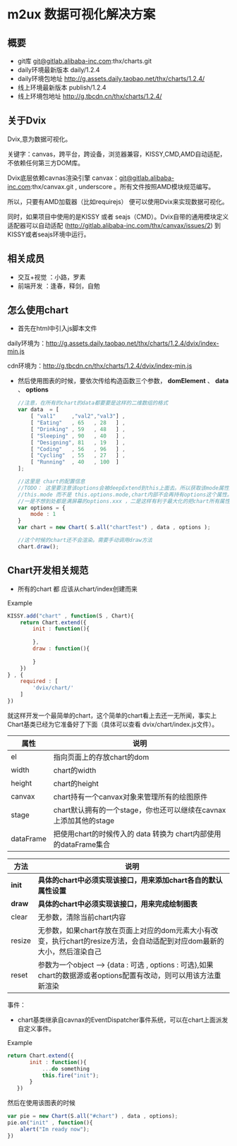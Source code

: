 # m2ux 数据可视化解决方案

## 概要
* git库 git@gitlab.alibaba-inc.com:thx/charts.git
* daily环境最新版本 daily/1.2.4
* daily环境包地址 http://g.assets.daily.taobao.net/thx/charts/1.2.4/
* 线上环境最新版本  publish/1.2.4
* 线上环境包地址 http://g.tbcdn.cn/thx/charts/1.2.4/

## 关于Dvix
Dvix,意为数据可视化。

关键字：canvas，跨平台，跨设备，浏览器兼容，KISSY,CMD,AMD自动适配，不依赖任何第三方DOM库。

Dvix底层依赖cavnas渲染引擎 canvax：git@gitlab.alibaba-inc.com:thx/canvax.git , underscore 。所有文件按照AMD模块规范编写。

所以，只要有AMD加载器（比如requirejs） 便可以使用Dvix来实现数据可视化。

同时，如果项目中使用的是KISSY 或者 seajs（CMD）。Dvix自带的通用模块定义适配器可以自动适配 (http://gitlab.alibaba-inc.com/thx/canvax/issues/2) 到KISSY或者seajs环境中运行。


## 相关成员
* 交互+视觉 ：小路，罗素
* 前端开发  ：逢春，释剑，自勉

## 怎么使用chart

* 首先在html中引入js脚本文件

daily环境为：http://g.assets.daily.taobao.net/thx/charts/1.2.4/dvix/index-min.js

cdn环境为：http://g.tbcdn.cn/thx/charts/1.2.4/dvix/index-min.js

    
* 然后使用图表的时候，要依次传给构造函数三个参数， __domElement__  、 __data__ 、 __options__

    ```js
    //注意，在所有的chart的data都要要是这样的二维数组的格式
    var data  = [
        [ "val1"     ,"val2","val3"] ,
        [ "Eating"   , 65   , 28   ] ,
        [ "Drinking" , 59   , 48   ] ,
        [ "Sleeping" , 90   , 40   ] ,
        [ "Designing", 81   , 19   ] ,
        [ "Coding"   , 56   , 96   ] ,
        [ "Cycling"  , 55   , 27   ] ,
        [ "Running"  , 40   , 100  ] 
    ];
    
    //这里是 chart的配置信息
    //TODO： 这里要注意该options会被deepExtend到this上面去。所以获取该mode属性的时候直接是
    //this.mode 而不是 this.options.mode,chart内部不会再持有options这个属性。这样做是有原因的，
    //一是不想到处都是满屏幕的options.xxx ，二是这样有利于最大化的把chart所有属性都可配置
    var options = {
        mode : 1
    }
    var chart = new Chart( S.all("chartTest") , data , options );
    
    //这个时候的chart还不会渲染。需要手动调用draw方法
    chart.draw();
    ```

## Chart开发相关规范

* 所有的chart 都 应该从chart/index创建而来

Example 

```js
KISSY.add("chart" , function(S , Chart){
    return Chart.extend({
        init : function(){
        
        },
        draw : function(){
        
        }
    })
} , {
    required : [
        'dvix/chart/'
    ]
})
```

就这样开发一个最简单的chart，这个简单的chart看上去还一无所闻，事实上Chart基类已经为它准备好了下面（具体可以查看 dvix/chart/index.js文件）。

| 属性      | 说明 |
|-----------|------|
| el        | 指向页面上的存放chart的dom|
| width     | chart的width|
| height    | chart的height|
| canvax    | chart持有一个canvax对象来管理所有的绘图原件|
| stage     | chart默认拥有的一个stage，你也还可以继续在cavnax上添加其他的stage|
| dataFrame | 把使用chart的时候传入的 data 转换为 chart内部使用的dataFrame集合|

|方法|说明|
|----|----|
|__init__   |__具体的chart中必须实现该接口，用来添加chart各自的默认属性设置__ |
|__draw__   |__具体的chart中必须实现该接口，用来完成绘制图表__ |
|clear  |无参数，清除当前chart内容|
|resize |无参数，如果chart存放在页面上对应的dom元素大小有改变，执行chart的resize方法，会自动适配到对应dom最新的大小，然后渲染自己|
|reset  |参数为一个object --> {data : 可选 , options : 可选},如果chart的数据源或者options配置有改动，则可以用该方法重新渲染|

事件：

* chart基类继承自cavnax的EventDispatcher事件系统，可以在chart上面派发自定义事件。

Example

 ```js
 return Chart.extend({
        init : function(){
            ...do something
            this.fire("init");
        }
    })
 ```

然后在使用该图表的时候

 ```js
 var pie = new Chart(S.all("#chart") , data , options);
 pie.on("init" , function(){
     alert("Im ready now");
 })
 ```